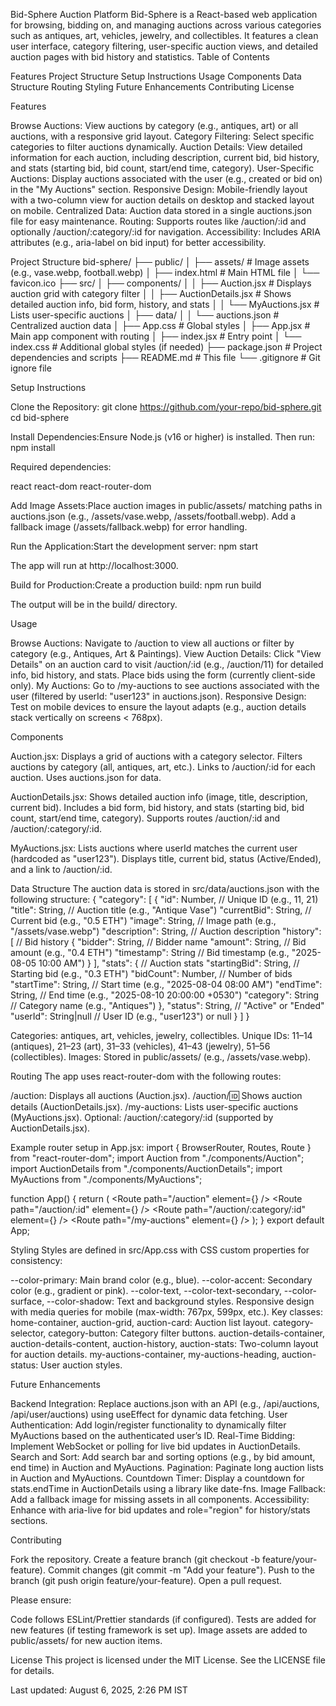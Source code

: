 Bid-Sphere Auction Platform
Bid-Sphere is a React-based web application for browsing, bidding on, and managing auctions across various categories such as antiques, art, vehicles, jewelry, and collectibles. It features a clean user interface, category filtering, user-specific auction views, and detailed auction pages with bid history and statistics.
Table of Contents

Features
Project Structure
Setup Instructions
Usage
Components
Data Structure
Routing
Styling
Future Enhancements
Contributing
License

Features

Browse Auctions: View auctions by category (e.g., antiques, art) or all auctions, with a responsive grid layout.
Category Filtering: Select specific categories to filter auctions dynamically.
Auction Details: View detailed information for each auction, including description, current bid, bid history, and stats (starting bid, bid count, start/end time, category).
User-Specific Auctions: Display auctions associated with the user (e.g., created or bid on) in the "My Auctions" section.
Responsive Design: Mobile-friendly layout with a two-column view for auction details on desktop and stacked layout on mobile.
Centralized Data: Auction data stored in a single auctions.json file for easy maintenance.
Routing: Supports routes like /auction/:id and optionally /auction/:category/:id for navigation.
Accessibility: Includes ARIA attributes (e.g., aria-label on bid input) for better accessibility.

Project Structure
bid-sphere/
├── public/
│   ├── assets/                   # Image assets (e.g., vase.webp, football.webp)
│   ├── index.html               # Main HTML file
│   └── favicon.ico
├── src/
│   ├── components/
│   │   ├── Auction.jsx          # Displays auction grid with category filter
│   │   ├── AuctionDetails.jsx   # Shows detailed auction info, bid form, history, and stats
│   │   └── MyAuctions.jsx       # Lists user-specific auctions
│   ├── data/
│   │   └── auctions.json        # Centralized auction data
│   ├── App.css                  # Global styles
│   ├── App.jsx                  # Main app component with routing
│   ├── index.jsx                # Entry point
│   └── index.css                # Additional global styles (if needed)
├── package.json                 # Project dependencies and scripts
├── README.md                    # This file
└── .gitignore                   # Git ignore file

Setup Instructions

Clone the Repository:
git clone https://github.com/your-repo/bid-sphere.git
cd bid-sphere


Install Dependencies:Ensure Node.js (v16 or higher) is installed. Then run:
npm install

Required dependencies:

react
react-dom
react-router-dom


Add Image Assets:Place auction images in public/assets/ matching paths in auctions.json (e.g., /assets/vase.webp, /assets/football.webp). Add a fallback image (/assets/fallback.webp) for error handling.

Run the Application:Start the development server:
npm start

The app will run at http://localhost:3000.

Build for Production:Create a production build:
npm run build

The output will be in the build/ directory.


Usage

Browse Auctions: Navigate to /auction to view all auctions or filter by category (e.g., Antiques, Art & Paintings).
View Auction Details: Click "View Details" on an auction card to visit /auction/:id (e.g., /auction/11) for detailed info, bid history, and stats. Place bids using the form (currently client-side only).
My Auctions: Go to /my-auctions to see auctions associated with the user (filtered by userId: "user123" in auctions.json).
Responsive Design: Test on mobile devices to ensure the layout adapts (e.g., auction details stack vertically on screens < 768px).

Components

Auction.jsx:
Displays a grid of auctions with a category selector.
Filters auctions by category (all, antiques, art, etc.).
Links to /auction/:id for each auction.
Uses auctions.json for data.


AuctionDetails.jsx:
Shows detailed auction info (image, title, description, current bid).
Includes a bid form, bid history, and stats (starting bid, bid count, start/end time, category).
Supports routes /auction/:id and /auction/:category/:id.


MyAuctions.jsx:
Lists auctions where userId matches the current user (hardcoded as "user123").
Displays title, current bid, status (Active/Ended), and a link to /auction/:id.



Data Structure
The auction data is stored in src/data/auctions.json with the following structure:
{
  "category": [
    {
      "id": Number,           // Unique ID (e.g., 11, 21)
      "title": String,        // Auction title (e.g., "Antique Vase")
      "currentBid": String,   // Current bid (e.g., "0.5 ETH")
      "image": String,        // Image path (e.g., "/assets/vase.webp")
      "description": String,  // Auction description
      "history": [           // Bid history
        {
          "bidder": String,  // Bidder name
          "amount": String,  // Bid amount (e.g., "0.4 ETH")
          "timestamp": String // Bid timestamp (e.g., "2025-08-05 10:00 AM")
        }
      ],
      "stats": {             // Auction stats
        "startingBid": String, // Starting bid (e.g., "0.3 ETH")
        "bidCount": Number,    // Number of bids
        "startTime": String,   // Start time (e.g., "2025-08-04 08:00 AM")
        "endTime": String,     // End time (e.g., "2025-08-10 20:00:00 +0530")
        "category": String     // Category name (e.g., "Antiques")
      },
      "status": String,      // "Active" or "Ended"
      "userId": String|null  // User ID (e.g., "user123") or null
    }
  ]
}


Categories: antiques, art, vehicles, jewelry, collectibles.
Unique IDs: 11–14 (antiques), 21–23 (art), 31–33 (vehicles), 41–43 (jewelry), 51–56 (collectibles).
Images: Stored in public/assets/ (e.g., /assets/vase.webp).

Routing
The app uses react-router-dom with the following routes:

/auction: Displays all auctions (Auction.jsx).
/auction/:id: Shows auction details (AuctionDetails.jsx).
/my-auctions: Lists user-specific auctions (MyAuctions.jsx).
Optional: /auction/:category/:id (supported by AuctionDetails.jsx).

Example router setup in App.jsx:
import { BrowserRouter, Routes, Route } from "react-router-dom";
import Auction from "./components/Auction";
import AuctionDetails from "./components/AuctionDetails";
import MyAuctions from "./components/MyAuctions";

function App() {
  return (
    <BrowserRouter>
      <Routes>
        <Route path="/auction" element={<Auction />} />
        <Route path="/auction/:id" element={<AuctionDetails />} />
        <Route path="/auction/:category/:id" element={<AuctionDetails />} />
        <Route path="/my-auctions" element={<MyAuctions />} />
      </Routes>
    </BrowserRouter>
  );
}
export default App;

Styling
Styles are defined in src/App.css with CSS custom properties for consistency:

--color-primary: Main brand color (e.g., blue).
--color-accent: Secondary color (e.g., gradient or pink).
--color-text, --color-text-secondary, --color-surface, --color-shadow: Text and background styles.
Responsive design with media queries for mobile (max-width: 767px, 599px, etc.).
Key classes:
home-container, auction-grid, auction-card: Auction list layout.
category-selector, category-button: Category filter buttons.
auction-details-container, auction-details-content, auction-history, auction-stats: Two-column layout for auction details.
my-auctions-container, my-auctions-heading, auction-status: User auction styles.



Future Enhancements

Backend Integration: Replace auctions.json with an API (e.g., /api/auctions, /api/user/auctions) using useEffect for dynamic data fetching.
User Authentication: Add login/register functionality to dynamically filter MyAuctions based on the authenticated user’s ID.
Real-Time Bidding: Implement WebSocket or polling for live bid updates in AuctionDetails.
Search and Sort: Add search bar and sorting options (e.g., by bid amount, end time) in Auction and MyAuctions.
Pagination: Paginate long auction lists in Auction and MyAuctions.
Countdown Timer: Display a countdown for stats.endTime in AuctionDetails using a library like date-fns.
Image Fallback: Add a fallback image for missing assets in all components.
Accessibility: Enhance with aria-live for bid updates and role="region" for history/stats sections.

Contributing

Fork the repository.
Create a feature branch (git checkout -b feature/your-feature).
Commit changes (git commit -m "Add your feature").
Push to the branch (git push origin feature/your-feature).
Open a pull request.

Please ensure:

Code follows ESLint/Prettier standards (if configured).
Tests are added for new features (if testing framework is set up).
Image assets are added to public/assets/ for new auction items.

License
This project is licensed under the MIT License. See the LICENSE file for details.

Last updated: August 6, 2025, 2:26 PM IST
